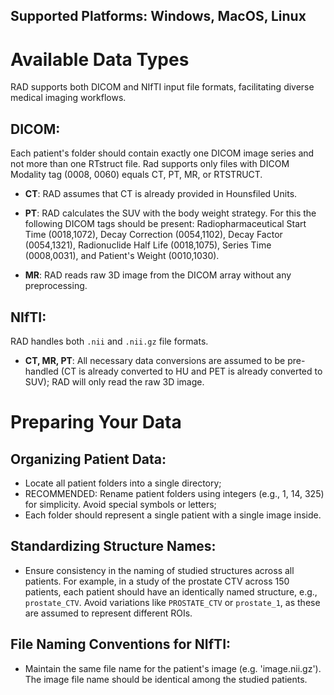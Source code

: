 ## Supported Platforms: Windows, MacOS, Linux

# Available Data Types
RAD supports both DICOM and NIfTI input file formats, facilitating diverse medical imaging workflows.

## DICOM: 
Each patient's folder should contain exactly one DICOM image series and not more than one RTstruct file.
Rad supports only files with DICOM Modality tag (0008, 0060) equals CT, PT, MR, or RTSTRUCT.

* **CT**: RAD assumes that CT is already provided in Hounsfiled Units.

* **PT**: RAD calculates the SUV with the body weight strategy. For this the following DICOM tags should be present: Radiopharmaceutical Start Time (0018,1072), Decay Correction (0054,1102), Decay Factor (0054,1321), Radionuclide Half Life (0018,1075), Series Time (0008,0031), and Patient's Weight (0010,1030).

* **MR**: RAD reads raw 3D image from the DICOM array without any preprocessing.

## NIfTI:
RAD handles both `.nii` and `.nii.gz` file formats.

* **CT, MR, PT**: All necessary data conversions are assumed to be pre-handled (CT is already converted to HU and PET is already converted to SUV); RAD will only read the raw 3D image.

# Preparing Your Data
## Organizing Patient Data:
* Locate all patient folders into a single directory;
* RECOMMENDED: Rename patient folders using integers (e.g., 1, 14, 325) for simplicity. Avoid special symbols or letters;
* Each folder should represent a single patient with a single image inside.

## Standardizing Structure Names:
* Ensure consistency in the naming of studied structures across all patients. For example, in a study of the prostate CTV across 150 patients, each patient should have an identically named structure, e.g., `prostate_CTV`. Avoid variations like `PROSTATE_CTV` or `prostate_1`, as these are assumed to represent different ROIs.

## File Naming Conventions for NIfTI:
* Maintain the same file name for the patient's image (e.g. 'image.nii.gz'). The image file name should be identical among the studied patients.
